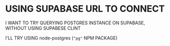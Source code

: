 # USING SUPABASE URL TO CONNECT

I WANT TO TRY QUERYING POSTGRES INSTANCE ON SUPABASE, WITHOUT USING SUPABESE CLINT

I'LL TRY USING node-postgres (`"pg"` NPM PACKAGE)